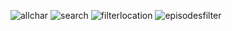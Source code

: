 ![allchar](https://github.com/prachidimote/rickandmorty/assets/81797753/6990009c-7e28-42f7-a7c7-28663be25e4d)
![search](https://github.com/prachidimote/rickandmorty/assets/81797753/ca26321f-5294-49dd-ae58-4011456c83ca)
![filterlocation](https://github.com/prachidimote/rickandmorty/assets/81797753/49937986-64b2-49ee-8051-ee79774b7d3a)
![episodesfilter](https://github.com/prachidimote/rickandmorty/assets/81797753/3ffe4aba-e543-4987-bda3-24b73d2cb985)
